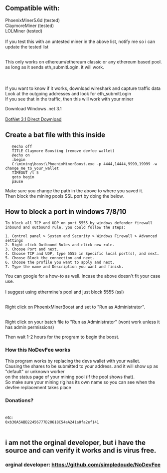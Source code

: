 ## Compatible with:</br>
PhoenixMiner5.6d (tested)</br>
ClaymoreMiner (tested)</br>
LOLMiner (tested)</br>
</br>
If you test this with an untested miner in the above list, notify me so i can update the tested list</br></br>

This only works on ethereum/ethereum classic or any ethereum based pool.</br>
as long as it sends eth_submitLogin. it will work.</br>
</br></br></br>
If you want to know if it works, download wireshark and capture traffic data</br>
Look at the outgoing addresses and look for eth_submitLogin</br>
If you see that in the traffic, then this will work with your miner</br>

Download Windows .net 3.1</br></br>
[DotNet 3.1 Direct Download](https://download.visualstudio.microsoft.com/download/pr/639f7cfa-84f8-48e8-b6c9-82634314e28f/8eb04e1b5f34df0c840c1bffa363c101/dotnet-sdk-3.1.100-win-x64.exe)

## Create a bat file with this inside

```
   @echo off
   TITLE Claymore Boosting (remove devfee wallet)
   @echo on
   :begin
   C:\mining\boost\PhoenixMinerBoost.exe -p 4444,14444,9999,19999 -w change_me_to_your_wallet
   TIMEOUT /t 5
   goto begin
   pause
```
Make sure you change the path in the above to where you saved it.</br>
Then block the mining pools SSL port by doing the below.</br>

## How to block a port in windows 7/8/10
```
To block all TCP and UDP on port 5555 by windows defender firewall inbound and outbound rule, you could follow the steps:

1. Control panel > System and Security > Windows Firewall > Advanced settings
2. Right-click Outbound Rules and click new rule.
3. Choose Port and next.
4. Choose TCP and UDP, type 5555 in Specific local port(s), and next.
5. Choose Block the connection and next.
6. Choose the profile you want to apply and next.
7. Type the name and Description you want and finish.
```

You can google for a how-to as well. Incase the above doesn't fit your case use.
</br></br>
I suggest using ethermine's pool and just block 5555 (ssl)</br></br>

Right click on PhoenixMinerBoost and set to "Run as Administrator".</br></br>

Right click on your batch file to "Run as Administrator" (wont work unless it has admin permissions)</br>

Then wait 1-2 hours for the program to begin the boost.</br>

### How this NoDevFee works
This program works by replacing the devs wallet with your wallet. </br>
Causing the shares to be submitted to your address. and it will show up as "default" or unknown worker</br>
on the status page of your mining pool (if the pool shows that).</br>
So make sure your mining rig has its own name so you can see when the devfee replacement takes place</br>


### Donations? </br></br>
etc: </br>
```0xb30A5ABD22456777D20618C54aA241a0fa2ef141```</br></br>

## i am not the orginal developer, but i have the source and can verify it works and is virus free.

### orginal developer: https://github.com/simpledoude/NoDevFee
